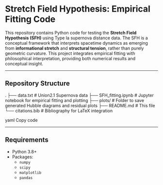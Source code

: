 # Stretch Field Hypothesis: Empirical Fitting Code

This repository contains Python code for testing the **Stretch Field Hypothesis (SFH)** using Type Ia supernova distance data. The SFH is a conceptual framework that interprets spacetime dynamics as emerging from **informational stretch** and **structural tension**, rather than purely geometric curvature. This project integrates empirical fitting with philosophical interpretation, providing both numerical results and conceptual insight.

---

## Repository Structure

.
├── data.txt # Union2.1 Supernova data
├── SFH_fitting.ipynb # Jupyter notebook for empirical fitting and plotting
├── plots/ # Folder to save generated Hubble diagrams and residual plots
├── README.md # This file
└── citations.bib # Bibliography for LaTeX integration

yaml
Copy code

---

## Requirements

- Python 3.8+
- Packages:
  - `numpy`
  - `scipy`
  - `matplotlib`
  - `pandas`

